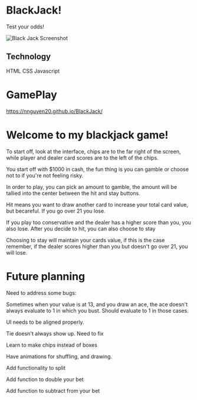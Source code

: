 # BlackJack!

Test your odds!

![Black Jack Screenshot](https://i.ibb.co/F5WCkV9/Screen-Shot-2020-11-19-at-12-58-33-AM.png)

## Technology

HTML
CSS
Javascript


# GamePlay

https://nnguyen20.github.io/BlackJack/

##
# Welcome to my blackjack game!

To start off, look at the interface, chips are to the far right of the screen, while player and dealer card scores are to the left of the chips.

You start off with $1000 in cash, the fun thing is you can gamble or choose not to if you're not feeling risky.

In order to play, you can pick an amount to gamble, the amount will be tallied into the center between the hit and stay buttons.

Hit means you want to draw another card to increase your total card value, but becareful. If you go over 21 you lose.

If you play too conservative and the dealer has a higher score than you, you also lose. After you decide to hit, you can also choose to stay

Choosing to stay will maintain your cards value, if this is the case remember, if the dealer scores higher than you but doesn't go over 21, you will lose.

##
# Future planning

Need to address some bugs:

Sometimes when your value is at 13, and you draw an ace, the ace doesn't always evaluate to 1 in which you bust. Should evaluate to 1 in those cases.

UI needs to be aligned properly.

Tie doesn't always show up. Need to fix

Learn to make chips instead of boxes

Have animations
for shuffling, and drawing.

Add functionality to split

Add function to double your bet

Add function to subtract from your bet





